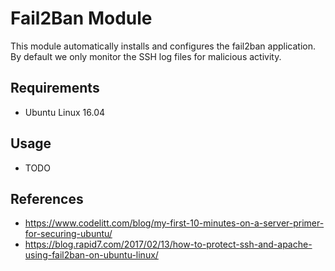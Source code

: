 # Fail2Ban Module

This module automatically installs and configures the fail2ban application. By
default we only monitor the SSH log files for malicious activity.

## Requirements

 * Ubuntu Linux 16.04

## Usage

 * TODO

## References

 * https://www.codelitt.com/blog/my-first-10-minutes-on-a-server-primer-for-securing-ubuntu/
 * https://blog.rapid7.com/2017/02/13/how-to-protect-ssh-and-apache-using-fail2ban-on-ubuntu-linux/
